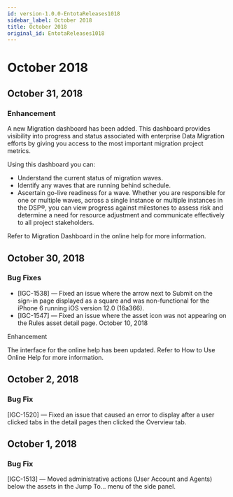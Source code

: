 ```yaml
---
id: version-1.0.0-EntotaReleases1018
sidebar_label: October 2018
title: October 2018
original_id: EntotaReleases1018
---
```


# October 2018

## October 31, 2018

### Enhancement

A new Migration dashboard has been added. This dashboard provides visibility into progress and status associated with enterprise Data Migration efforts by giving you access to the most important migration project metrics.

Using this dashboard you can:

* Understand the current status of migration waves.
* Identify any waves that are running behind schedule.
* Ascertain go-live readiness for a wave.
Whether you are responsible for one or multiple waves, across a single instance or multiple instances in the DSP®, you can view progress against milestones to assess risk and determine a need for resource adjustment and communicate effectively to all project stakeholders.

Refer to Migration Dashboard in the online help for more information.

## October 30, 2018

### Bug Fixes

* [IGC-1538] — Fixed an issue where the arrow next to Submit on the sign-in page displayed as a square and was non-functional for the iPhone 6 running iOS version 12.0 (16a366).
* [IGC-1547] — Fixed an issue where the asset icon was not appearing on the Rules asset detail page.
October 10, 2018

Enhancement

The interface for the online help has been updated. Refer to How to Use Online Help for more information.

## October 2, 2018

### Bug Fix

[IGC-1520] — Fixed an issue that caused an error to display after a user clicked tabs in the detail pages then clicked the Overview tab.

## October 1, 2018

### Bug Fix

[IGC-1513] — Moved administrative actions (User Account and Agents) below the assets in the Jump To… menu of the side panel.